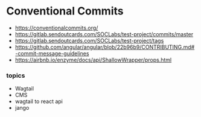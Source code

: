 # Conventional Commits

- https://conventionalcommits.org/
- https://gitlab.sendoutcards.com/SOCLabs/test-project/commits/master
- https://gitlab.sendoutcards.com/SOCLabs/test-project/tags
- https://github.com/angular/angular/blob/22b96b9/CONTRIBUTING.md#-commit-message-guidelines
- https://airbnb.io/enzyme/docs/api/ShallowWrapper/props.html

### topics
- Wagtail
- CMS
- wagtail to react api
- jango